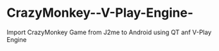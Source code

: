 CrazyMonkey--V-Play-Engine-
===========================

Import CrazyMonkey Game from J2me to Android using QT anf V-Play Engine
